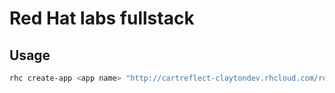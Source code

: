 # Red Hat labs fullstack

## Usage

```bash
rhc create-app <app name> "http://cartreflect-claytondev.rhcloud.com/reflect?github=connyay/openshift-node-diy" mongodb-2.2 --from-code "https://github.com/connyay/rh-labs-fullstack.git"
```
